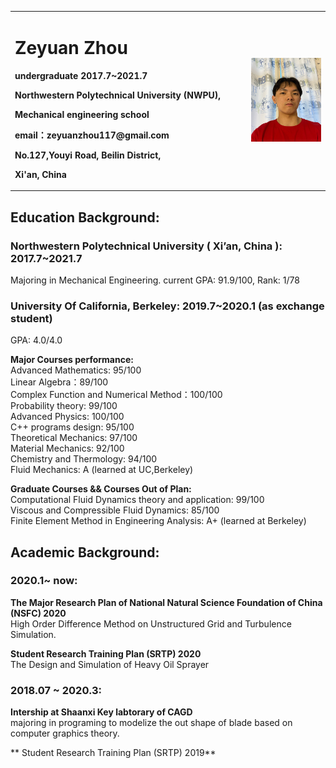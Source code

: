 <table border="0">
  <tr>
    <td width="75%">
      <h1>Zeyuan Zhou</h1>
      <p><b>undergraduate 2017.7~2021.7</b></p>
      <p><b>Northwestern Polytechnical University (NWPU),</b></p>
      <p><b>Mechanical engineering school</b></p>
      <p><b>email：zeyuanzhou117@gmail.com</b></p>
      <p><b>No.127,Youyi Road, Beilin District,</b></p>
      <p><b>Xi'an, China</b></p>
    </td>
    <td width="25%">
      <img src="/image.jpg" width="100%">   
    </td>
  </tr>
</table>

## Education Background:

### Northwestern Polytechnical University ( Xi’an, China ):     2017.7~2021.7
Majoring in Mechanical Engineering. current GPA: 91.9/100,  Rank: 1/78

### University Of California, Berkeley:     2019.7~2020.1 (as exchange student)
GPA: 4.0/4.0 

**Major Courses performance:** <br>
Advanced Mathematics: 95/100 <br> 
Linear Algebra：89/100  <br> 
Complex Function and Numerical Method：100/100 <br>
Probability theory: 99/100 <br>
Advanced Physics: 100/100 <br>
C++ programs design: 95/100 <br>
Theoretical Mechanics: 97/100 <br>
Material Mechanics: 92/100 <br>
Chemistry and Thermology: 94/100  <br>
Fluid Mechanics: A (learned at UC,Berkeley) <br>

**Graduate Courses && Courses Out of Plan:**  <br>
Computational Fluid Dynamics theory and application: 99/100 <br>
Viscous and Compressible Fluid Dynamics: 85/100 <br>
Finite Element Method in Engineering Analysis: A+ (learned at Berkeley) <br>



## Academic Background:

### 2020.1~ now:

**The Major Research Plan of National Natural Science Foundation of China (NSFC) 2020** <br>
High Order Difference Method on Unstructured Grid and Turbulence Simulation.

**Student Research Training Plan (SRTP) 2020** <br>
The Design and Simulation of Heavy Oil Sprayer

### 2018.07 ~ 2020.3:

**Intership at Shaanxi Key labtorary of CAGD** <br>
majoring in programing to modelize the out shape of blade based on computer graphics theory.

** Student Research Training Plan (SRTP) 2019** <br>



